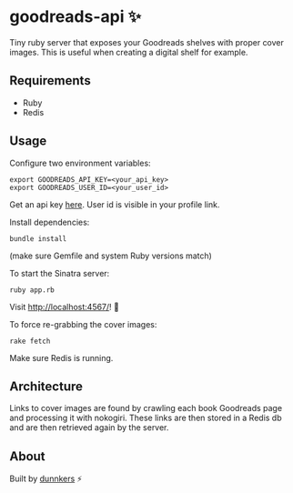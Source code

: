 # goodreads-api ✨

Tiny ruby server that exposes your Goodreads shelves with proper cover images. This is useful when creating a digital shelf for example.

## Requirements

- Ruby
- Redis

## Usage

Configure two environment variables:

```shell
export GOODREADS_API_KEY=<your_api_key>
export GOODREADS_USER_ID=<your_user_id>
```
Get an api key [here](https://www.goodreads.com/api/keys). User id is visible in your profile link.

Install dependencies:

```shell
bundle install
```

(make sure Gemfile and system Ruby versions match)

To start the Sinatra server:

```shell
ruby app.rb
```

Visit [http://localhost:4567/](http://localhost:4567/)! 💎

To force re-grabbing the cover images:

```shell
rake fetch
```

Make sure Redis is running.

## Architecture

Links to cover images are found by crawling each book Goodreads page and processing it with nokogiri. These links are then stored in a Redis db and are then retrieved again by the server.

## About

Built by [dunnkers](https://github.com/dunnkers) ⚡️